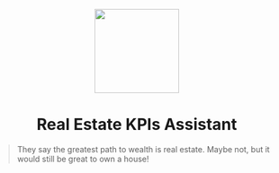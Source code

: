 <p align="center">
<img height="150" width="150" src="https://cdn.simpleicons.org/homeassistant/mint-green"/>
</p>
<h1 align="center">Real Estate KPIs Assistant</h1>

> They say the greatest path to wealth is real estate. Maybe not, but it would still be great to own a house!
